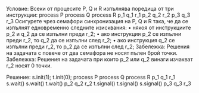 Условие: Всеки от процесите P, Q и R изпълнява поредица от три инструкции:
process P process Q process R
p_1 q_1 r_1
p_2 q_2 r_2
p_3 q_3 r_3
Осигурете чрез семафори синхронизация на P, Q и R така, че да се изпълнят едновременно следните
изисквания:
• някоя от инструкциите p_2 и q_2 да се изпълни преди r_2;
• ако инструкция p_2 се изпълни преди r_2, то q_2 да се изпълни след r_2;
• ако инструкция q_2 се изпълни преди r_2, то p_2 да се изпълни след r_2;
Забележка: Решения на задачата с повече от два семафора не носят пълен брой точки.
Забележка: Решения на задачата при които p_2 или q_2 винаги изчакват r_2 носят 0 точки.

Решение:
s.init(1); t.init(0);
process P  process Q  process R
p_1        q_1        r_1
s.wait()   s.wait()   t.wait()
p_2        q_2        r_2
t.signal() t.signal() s.signal()
p_3        q_3        r_3